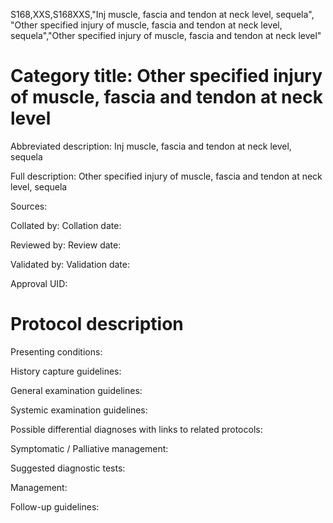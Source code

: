 S168,XXS,S168XXS,"Inj muscle, fascia and tendon at neck level, sequela", "Other specified injury of muscle, fascia and tendon at neck level, sequela","Other specified injury of muscle, fascia and tendon at neck level"
# Category title: Other specified injury of muscle, fascia and tendon at neck level

Abbreviated description: Inj muscle, fascia and tendon at neck level, sequela

Full description: Other specified injury of muscle, fascia and tendon at neck level, sequela

Sources:

Collated by:
Collation date:

Reviewed by:
Review date:

Validated by:
Validation date:

Approval UID:

# Protocol description

Presenting conditions:

History capture guidelines:

General examination guidelines:

Systemic examination guidelines:

Possible differential diagnoses with links to related protocols:

Symptomatic / Palliative management:

Suggested diagnostic tests:

Management:

Follow-up guidelines:
